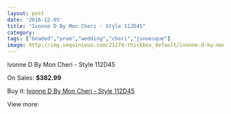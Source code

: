 ```yaml
---
layout: post
date: '2016-12-05'
title: "Ivonne D By Mon Cheri - Style 112D45"
category: 
tags: ["beaded","prom","wedding","cheri","junoesque"]
image: http://img.sequinious.com/21274-thickbox_default/ivonne-d-by-mon-cheri-style-112d45.jpg
---
```

Ivonne D By Mon Cheri - Style 112D45

On Sales: **$382.99**
<a href="https://www.sequinious.com/9500-ivonne-d-by-mon-cheri-style-112d45.html"><amp-img layout="responsive" width="600" height="600" src="//img.sequinious.com/21274-thickbox_default/ivonne-d-by-mon-cheri-style-112d45.jpg" alt="Ivonne D By Mon Cheri - Style 112D45 0" /></a>

Buy it: [Ivonne D By Mon Cheri - Style 112D45](https://www.sequinious.com/9500-ivonne-d-by-mon-cheri-style-112d45.html "Ivonne D By Mon Cheri - Style 112D45")

View more: [](https://www.sequinious.com/- "")